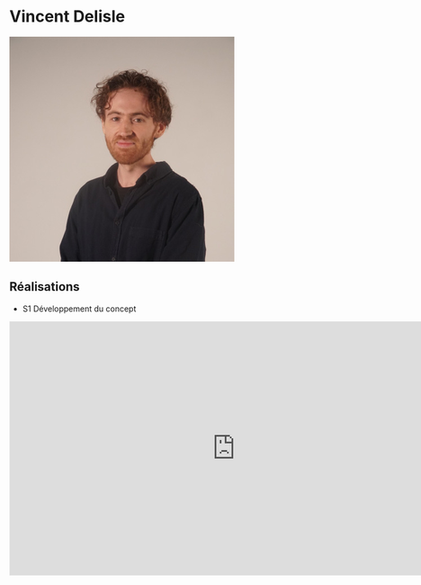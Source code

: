 # Vincent Delisle

![Développeur et concepteur sonore](../../medias/images/equipe/vdelisle2.jpg)

## Réalisations

 <!-- Une image par semaine de la réalisation dont tu es le plus fier avec une légende -->

- S1 Développement du concept

<iframe style="border: 1px solid rgba(0, 0, 0, 0.1);" width="800" height="450" src="https://embed.figma.com/board/01QeudLWkBospPA8fs9Bte/Brainstorm?node-id=0-1&embed-host=share" allowfullscreen></iframe>
